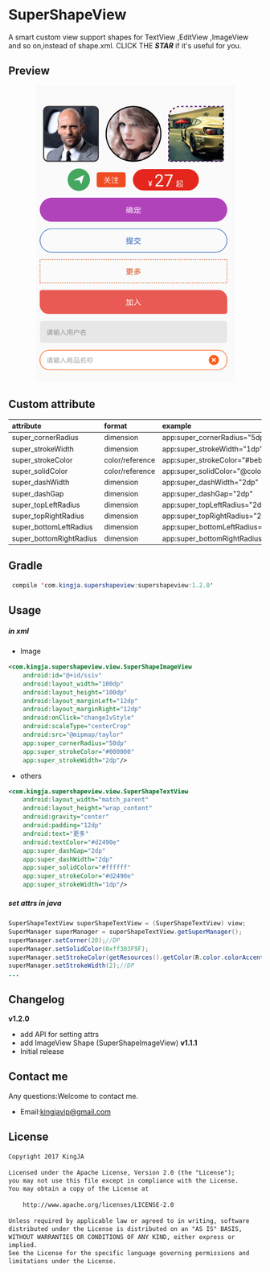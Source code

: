 # SuperShapeView
A smart custom view support shapes for TextView ,EditView ,ImageView and so on,instead of shape.xml. CLICK THE ***STAR***  if it's useful for you.

## Preview
<div align="center"><img src="imgs/super_shape_view.png"/></div>

## Custom attribute
| attribute | format | example  |
| :------------- |:-------------| :-----|
| super_cornerRadius | dimension      | app:super_cornerRadius="5dp" |
| super_strokeWidth | dimension      | app:super_strokeWidth="1dp" |
| super_strokeColor | color/reference       | app:super_strokeColor="#bebebe" |
| super_solidColor | color/reference     | app:super_solidColor="@color/red" |
| super_dashWidth | dimension     | app:super_dashWidth="2dp" |
| super_dashGap | dimension     | app:super_dashGap="2dp" |
| super_topLeftRadius | dimension     | app:super_topLeftRadius="2dp" |
| super_topRightRadius | dimension     | app:super_topRightRadius="2dp" |
| super_bottomLeftRadius | dimension     | app:super_bottomLeftRadius="2dp" |
| super_bottomRightRadius | dimension     | app:super_bottomRightRadius="2dp" |

## Gradle
```java
 compile 'com.kingja.supershapeview:supershapeview:1.2.0'
```

## Usage
##### in xml
* Image
```xml
<com.kingja.supershapeview.view.SuperShapeImageView
    android:id="@+id/ssiv"
    android:layout_width="100dp"
    android:layout_height="100dp"
    android:layout_marginLeft="12dp"
    android:layout_marginRight="12dp"
    android:onClick="changeIvStyle"
    android:scaleType="centerCrop"
    android:src="@mipmap/taylor"
    app:super_cornerRadius="50dp"
    app:super_strokeColor="#000000"
    app:super_strokeWidth="2dp"/>
```
* others
```xml
<com.kingja.supershapeview.view.SuperShapeTextView
    android:layout_width="match_parent"
    android:layout_height="wrap_content"
    android:gravity="center"
    android:padding="12dp"
    android:text="更多"
    android:textColor="#d2490e"
    app:super_dashGap="2dp"
    app:super_dashWidth="2dp"
    app:super_solidColor="#ffffff"
    app:super_strokeColor="#d2490e"
    app:super_strokeWidth="1dp"/>
```

##### set attrs in java
```java
SuperShapeTextView superShapeTextView = (SuperShapeTextView) view;
SuperManager superManager = superShapeTextView.getSuperManager();
superManager.setCorner(20);//DP
superManager.setSolidColor(0xff303F9F);
superManager.setStrokeColor(getResources().getColor(R.color.colorAccent));
superManager.setStrokeWidth(2);//DP
...
```

## Changelog
**v1.2.0**
- add API for setting attrs
- add ImageView Shape (SuperShapeImageView)
**v1.1.1**
- Initial release 

## Contact me
Any questions:Welcome to contact me.
* Email:kingjavip@gmail.com

## License

    Copyright 2017 KingJA

    Licensed under the Apache License, Version 2.0 (the "License");
    you may not use this file except in compliance with the License.
    You may obtain a copy of the License at

        http://www.apache.org/licenses/LICENSE-2.0

    Unless required by applicable law or agreed to in writing, software
    distributed under the License is distributed on an "AS IS" BASIS,
    WITHOUT WARRANTIES OR CONDITIONS OF ANY KIND, either express or implied.
    See the License for the specific language governing permissions and
    limitations under the License.
